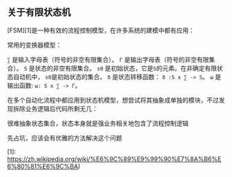 
## 关于有限状态机

[FSM][1]是一种有效的流程控制模型，在许多系统的建模中都有应用：

常用的变换器模型：

`∑` 是输入字母表（符号的非空有限集合）。
`Γ` 是输出字母表（符号的非空有限集合）。
`S` 是状态的非空有限集合。
`s0` 是初始状态，它是`S`的元素。在非确定有限状态自动机中， `s0`是初始状态的集合。
`δ` 是状态转移函数： `δ :S x ∑ -> S`。
`ω` 是输出函数: `ω: S x ∑ -> Γ`。


在多个自动化流程中都应用到状态机模型，想尝试将其抽象成单独的模块，不过发现拆除业务逻辑后代码所剩无几：

很难抽象状态集合，状态本身就是强业务相关地包含了流程控制逻辑

先占坑，应该会有优雅的方法解决这个问题

[1]: https://zh.wikipedia.org/wiki/%E6%9C%89%E9%99%90%E7%8A%B6%E6%80%81%E6%9C%BA)
